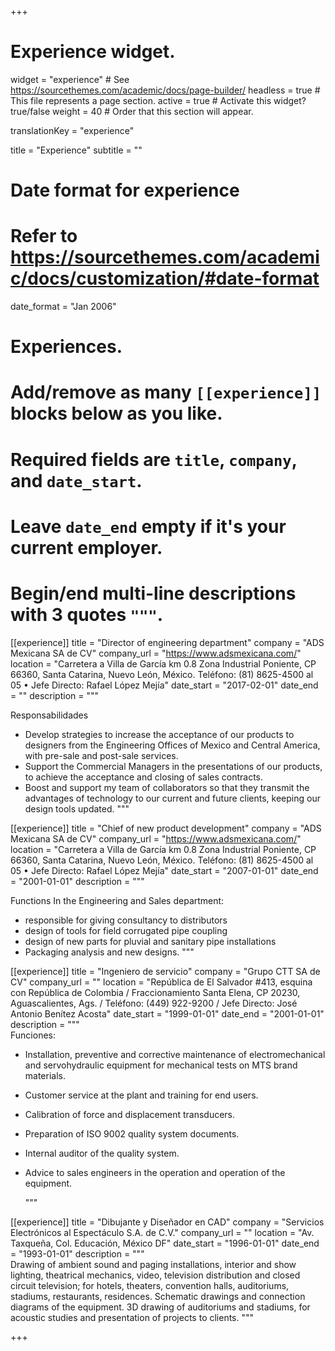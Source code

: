 +++
# Experience widget.
widget = "experience"  # See https://sourcethemes.com/academic/docs/page-builder/
headless = true  # This file represents a page section.
active = true  # Activate this widget? true/false
weight = 40  # Order that this section will appear.

translationKey = "experience"

title = "Experience"
subtitle = ""

# Date format for experience
#   Refer to https://sourcethemes.com/academic/docs/customization/#date-format
date_format = "Jan 2006"

# Experiences.
#   Add/remove as many `[[experience]]` blocks below as you like.
#   Required fields are `title`, `company`, and `date_start`.
#   Leave `date_end` empty if it's your current employer.
#   Begin/end multi-line descriptions with 3 quotes `"""`.

[[experience]]
  title = "Director of engineering department"
  company = "ADS Mexicana SA de CV"
  company_url = "https://www.adsmexicana.com/"
  location = "Carretera a Villa de García km 0.8 Zona Industrial Poniente, CP 66360, Santa Catarina, Nuevo León, México. Teléfono: (81) 8625-4500 al 05   •   Jefe Directo: Rafael López Mejía"
  date_start = "2017-02-01"
  date_end = ""
  description = """
  
Responsabilidades
* Develop strategies to increase the acceptance of our products to designers from the Engineering Offices of Mexico and Central America, with pre-sale and post-sale services.
* Support the Commercial Managers in the presentations of our products, to achieve the acceptance and closing of sales contracts.
* Boost and support my team of collaborators so that they transmit the advantages of technology to our current and future clients, keeping our design tools updated.
  """

[[experience]]
  title = "Chief of new product development"
  company = "ADS Mexicana SA de CV"
  company_url = "https://www.adsmexicana.com/"
  location = "Carretera a Villa de García km 0.8 Zona Industrial Poniente, CP 66360, Santa Catarina, Nuevo León, México. Teléfono: (81) 8625-4500 al 05   •   Jefe Directo: Rafael López Mejía"
  date_start = "2007-01-01"
  date_end = "2001-01-01"
  description = """
  
Functions In the Engineering and Sales department: 

* responsible for giving consultancy to distributors
* design of tools for field corrugated pipe coupling
* design of new parts for pluvial and sanitary pipe installations
* Packaging analysis and new designs.
  """


[[experience]]
  title = "Ingeniero de servicio"
  company = "Grupo CTT SA de CV"
  company_url = ""
  location = "República de El Salvador #413, esquina con República de Colombia / Fraccionamiento Santa Elena, CP 20230, Aguascalientes, Ags. / Teléfono: (449) 922-9200 / Jefe Directo: José Antonio Benítez Acosta"
  date_start = "1999-01-01"
  date_end = "2001-01-01"
  description = """  
Funciones: 
* Installation, preventive and corrective maintenance of electromechanical and servohydraulic equipment for mechanical tests on MTS brand materials.
* Customer service at the plant and training for end users.
* Calibration of force and displacement transducers.
* Preparation of ISO 9002 quality system documents.
* Internal auditor of the quality system.
* Advice to sales engineers in the operation and operation of the equipment.

    """

[[experience]]
  title = "Dibujante y Diseñador en CAD"
  company = "Servicios Electrónicos al Espectáculo S.A. de C.V."
  company_url = ""
  location = "Av. Taxqueña, Col. Educación, México DF"
  date_start = "1996-01-01"
  date_end = "1993-01-01"
  description = """  
Drawing of ambient sound and paging installations, interior and show lighting, theatrical mechanics,
video, television distribution and closed circuit television; for hotels, theaters, convention halls,
auditoriums, stadiums, restaurants, residences.
Schematic drawings and connection diagrams of the equipment.
3D drawing of auditoriums and stadiums, for acoustic studies and presentation of projects to clients.
    """



+++
